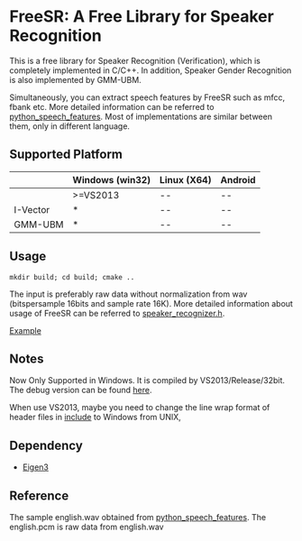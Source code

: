 # FreeSR: A Free Library for Speaker Recognition
This is a free library for Speaker Recognition (Verification), which is completely implemented in C/C++. In addition, Speaker Gender Recognition is also implemented by GMM-UBM.

Simultaneously, you can extract speech features by FreeSR such as mfcc, fbank etc. More detailed information can be referred to [python_speech_features](https://github.com/jameslyons/python_speech_features). Most of implementations are similar between them, only in different language.

## Supported Platform

|                | Windows (win32)  | Linux (X64) | Android      |
|----------------|----------------|-------------|--------------|
|                | >=VS2013       | --          |  --          |
|   I-Vector     | *              | --          |  --          |
|   GMM-UBM      | *              | --          |  --          |


## Usage
```
mkdir build; cd build; cmake ..
```
The input is preferably raw data without normalization from wav (bitspersample 16bits and sample rate 16K).
More detailed information about usage of FreeSR can be referred to [speaker_recognizer.h](/include/speaker_recognizer.h).

[Example](/example/)

## Notes
Now Only Supported in Windows. It is compiled by VS2013/Release/32bit. The debug version can be found [here](https://share.weiyun.com/5prBEuQ).

When use VS2013, maybe you need to change the line wrap format of header files in [include](/include/) to Windows from UNIX,


## Dependency
+ [Eigen3](http://eigen.tuxfamily.org/index.php?title=Main_Page)


## Reference
The sample english.wav obtained from [python_speech_features](https://github.com/jameslyons/python_speech_features).
The english.pcm is raw data from english.wav

